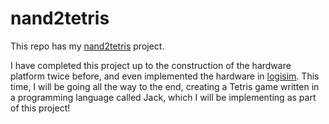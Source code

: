 # nand2tetris
This repo has my [nand2tetris](www.nand2tetris.org) project. 

I have completed this project up to the construction of the hardware platform twice before, and even implemented the hardware in [logisim](http://www.cburch.com/logisim/). This time, I will be going all the way to the end, creating a Tetris game written in a programming language called Jack, which I will be implementing as part of this project!
